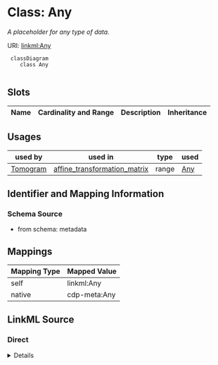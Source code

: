 # Class: Any


_A placeholder for any type of data._





URI: [linkml:Any](https://w3id.org/linkml/Any)




```mermaid
 classDiagram
    class Any
      
```




<!-- no inheritance hierarchy -->


## Slots

| Name | Cardinality and Range | Description | Inheritance |
| ---  | --- | --- | --- |





## Usages

| used by | used in | type | used |
| ---  | --- | --- | --- |
| [Tomogram](Tomogram.md) | [affine_transformation_matrix](affine_transformation_matrix.md) | range | [Any](Any.md) |






## Identifier and Mapping Information







### Schema Source


* from schema: metadata





## Mappings

| Mapping Type | Mapped Value |
| ---  | ---  |
| self | linkml:Any |
| native | cdp-meta:Any |





## LinkML Source

<!-- TODO: investigate https://stackoverflow.com/questions/37606292/how-to-create-tabbed-code-blocks-in-mkdocs-or-sphinx -->

### Direct

<details>
```yaml
name: Any
description: A placeholder for any type of data.
from_schema: metadata
class_uri: linkml:Any

```
</details>

### Induced

<details>
```yaml
name: Any
description: A placeholder for any type of data.
from_schema: metadata
class_uri: linkml:Any

```
</details>